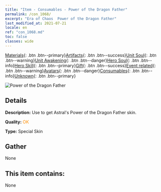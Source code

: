 ```yaml
---
title: "Item - Consumables - Power of the Dragon Father"
permalink: /con_1068/
excerpt: "Era of Chaos  Power of the Dragon Father"
last_modified_at: 2021-07-21
locale: en
ref: "con_1068.md"
toc: false
classes: wide
---
```

 [Materials](/Items/){: .btn .btn--primary}[Artifacts](/Items/Artifacts/){: .btn .btn--success}[Unit Soul](/Items/UnitSoul/){: .btn .btn--warning}[Unit Awakening](/Items/UnitAwakening/){: .btn .btn--danger}[Hero Soul](/Items/HeroSoul/){: .btn .btn--info}[Hero Skill](/Items/HeroSkill/){: .btn .btn--primary}[Gift](/Items/Gift/){: .btn .btn--success}[Event related](/Items/Events/){: .btn .btn--warning}[Avatars](/Items/Avatars/){: .btn .btn--danger}[Consumables](/Items/Consumables/){: .btn .btn--info}[Unknown](/Items/Unknown/){: .btn .btn--primary}

 ![Power of the Dragon Father](/images/h/h_Astral4.jpg)

## Details
 **Description:** Use to get Astral's Power of the Dragon Father skin.

 **Quality:** <span style="color: #FF8C00">OK</span>

 **Type:** Special Skin

## Gather

  None

## This item contains:

  None

